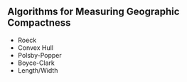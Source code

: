 ## Algorithms for Measuring Geographic Compactness

* Roeck
* Convex Hull
* Polsby-Popper
* Boyce-Clark
* Length/Width
